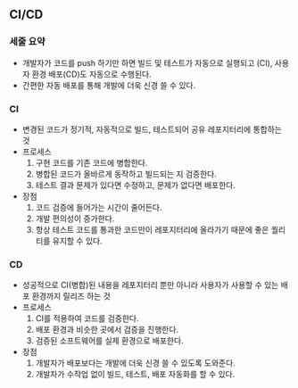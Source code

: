 ## CI/CD
### 세줄 요약
* 개발자가 코드를 push 하기만 하면 빌드 및 테스트가 자동으로 실행되고 (CI), 사용자 환경 배포(CD)도 자동으로 수행된다.
* 간편한 자동 배포를 통해 개발에 더욱 신경 쓸 수 있다.

### CI
* 변경된 코드가 정기적, 자동적으로 빌드, 테스트되어 공유 레포지터리에 통합하는 것
* 프로세스
  1. 구현 코드를 기존 코드에 병합한다.
  2. 병합된 코드가 올바르게 동작하고 빌드되는 지 검증한다.
  3. 테스트 결과 문제가 있다면 수정하고, 문제가 없다면 배포한다.
* 장점
  1. 코드 검증에 들어가는 시간이 줄어든다.
  2. 개발 편의성이 증가한다.
  3. 항상 테스트 코드를 통과한 코드만이 레포지터리에 올라가기 때문에 좋은 퀄리티를 유지할 수 있다.


### CD
* 성공적으로 CI(병합)된 내용을 레포지터리 뿐만 아니라 사용자가 사용할 수 있는 배포 환경까지 릴리즈 하는 것
* 프로세스
  1. CI를 적용하여 코드를 검증한다.
  2. 배포 환경과 비슷한 곳에서 검증을 진행한다.
  3. 검증된 소프트웨어를 실제 환경으로 배포한다.
* 장점
  1. 개발자가 배포보다는 개발에 더욱 신경 쓸 수 있도록 도와준다.
  2. 개발자가 수작업 없이 빌드, 테스트, 배포 자동화를 할 수 있다.

